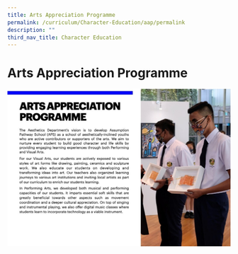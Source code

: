 ```yaml
---
title: Arts Appreciation Programme
permalink: /curriculum/Character-Education/aap/permalink
description: ""
third_nav_title: Character Education
---
```

Arts Appreciation Programme
===========================

![](/images/Arts%20Appreciation.jpeg)